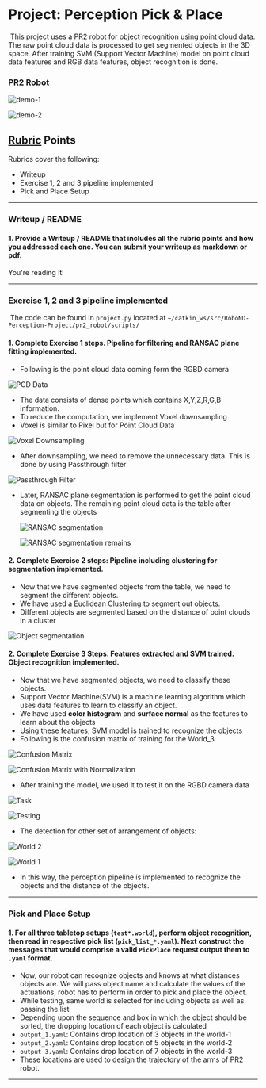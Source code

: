 # Project: Perception Pick & Place

​    This project uses a PR2 robot for object recognition using point cloud data. The raw point cloud data is processed to get segmented objects in the 3D space. After training SVM (Support Vector Machine) model on point cloud data features and RGB data features, object recognition is done.

### PR2 Robot

![demo-1](https://user-images.githubusercontent.com/20687560/28748231-46b5b912-7467-11e7-8778-3095172b7b19.png)

![demo-2](https://user-images.githubusercontent.com/20687560/28748286-9f65680e-7468-11e7-83dc-f1a32380b89c.png)

## [Rubric](https://review.udacity.com/#!/rubrics/1067/view) Points
Rubrics cover the following:

- Writeup
- Exercise 1, 2 and 3 pipeline implemented
- Pick and Place Setup

---
### Writeup / README

#### 1. Provide a Writeup / README that includes all the rubric points and how you addressed each one.  You can submit your writeup as markdown or pdf.  

You're reading it!

---

### Exercise 1, 2 and 3 pipeline implemented

​    The code can be found in `project.py` located at `~/catkin_ws/src/RoboND-Perception-Project/pr2_robot/scripts/`

#### 1. Complete Exercise 1 steps. Pipeline for filtering and RANSAC plane fitting implemented.

- Following is the point cloud data coming form the RGBD camera

![PCD Data](/Images/pcd.png)

- The data consists of dense points which contains X,Y,Z,R,G,B information.
- To reduce the computation, we implement Voxel downsampling
- Voxel is similar to Pixel but for Point Cloud Data

![Voxel Downsampling](Images/voxel.png)

- After downsampling, we need to remove the unnecessary data. This is done by using Passthrough filter

![Passthrough Filter](Images/passthrough.png)

- Later, RANSAC plane segmentation is performed to get the point cloud data on objects. The remaining point cloud data is the table after segmenting the objects

  ![RANSAC segmentation](Images/objects.png)

  ![RANSAC segmentation remains](Images/table.png)

#### 2. Complete Exercise 2 steps: Pipeline including clustering for segmentation implemented.  

- Now that we have segmented objects from the table, we need to segment the different objects.
- We have used a Euclidean Clustering to segment out objects.
- Different objects are segmented based on the distance of point clouds in a cluster

![Object segmentation](Images/exer-2.jpg)

#### 2. Complete Exercise 3 Steps.  Features extracted and SVM trained.  Object recognition implemented.

- Now that we have segmented objects, we need to classify these objects.
- Support Vector Machine(SVM) is a machine learning algorithm which uses data features to learn to classify an object.
- We have used **color histogram** and **surface normal** as the features to learn about the objects
- Using these features, SVM model is trained to recognize the objects
- Following is the confusion matrix of training for the World_3

![Confusion Matrix](Images/figure_1_world3.png)

![Confusion Matrix with Normalization](Images/figure_2_world3.png)

- After training the model, we used it to test it on the RGBD camera data

![Task](Images/world3_gazebo.jpg)

![Testing](Images/world3_rviz.jpg)

- The detection for other set of arrangement of objects:

![World 2](Images/world2_rviz.jpg)

![World 1](Images/world-1_rviz.jpg)

- In this way, the perception pipeline is implemented to recognize the objects and the distance of the objects.

---

### Pick and Place Setup

#### 1. For all three tabletop setups (`test*.world`), perform object recognition, then read in respective pick list (`pick_list_*.yaml`). Next construct the messages that would comprise a valid `PickPlace` request output them to `.yaml` format.

- Now, our robot can recognize objects and knows at what distances objects are. We will pass object name and calculate the values of the actuations, robot has to perform in order to pick and place the object.
- While testing, same world is selected for including objects as well as passing the list 
- Depending upon the sequence and box in which the object should be sorted, the dropping location of each object is calculated 
- `output_1.yaml`: Contains drop location of 3 objects in the world-1
- `output_2.yaml`: Contains drop location of 5 objects in the world-2
- `output_3.yaml`: Contains drop location of 7 objects in the world-3
- These locations are used to design the trajectory of the arms of PR2 robot.

---



